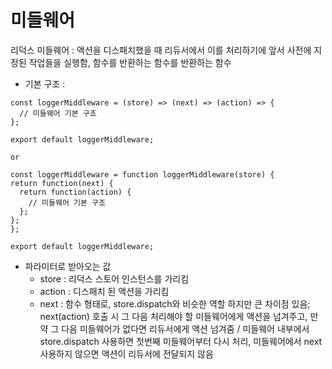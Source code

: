 # 미들웨어

리덕스 미들웨어 : 액션을 디스패치했을 때 리듀서에서 이를 처리하기에 앞서 사전에 지정된 작업들을 실행함, 함수를 반환하는 함수를 반환하는 함수

- 기본 구조 :

```
const loggerMiddleware = (store) => (next) => (action) => {
  // 미들웨어 기본 구조
};

export default loggerMiddleware;

or

const loggerMiddleware = function loggerMiddleware(store) {
return function(next) {
  return function(action) {
    // 미들웨어 기본 구조
  };
};
};

export default loggerMiddleware;
```

- 파라미터로 받아오는 값
  - store : 리덕스 스토어 인스턴스를 가리킴
  - action : 디스패치 된 액션을 가리킴
  - next : 함수 형태로, store.dispatch와 비슷한 역할 하지만 큰 차이점 있음; next(action) 호출 시 그 다음 처리해야 할 미들웨어에게 액션을 넘겨주고, 만약 그 다음 미들웨어가 없다면 리듀서에게 액션 넘겨줌 / 미들웨어 내부에서 store.dispatch 사용하면 첫번째 미들웨어부터 다시 처리, 미들웨어에서 next 사용하지 않으면 액션이 리듀서에 전달되지 않음
